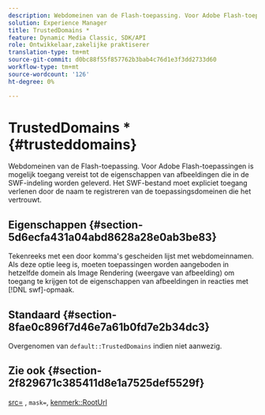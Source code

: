 ```yaml
---
description: Webdomeinen van de Flash-toepassing. Voor Adobe Flash-toepassingen is mogelijk toegang vereist tot de eigenschappen van afbeeldingen die in de SWF-indeling worden geleverd. Het SWF-bestand moet expliciet toegang verlenen door de naam te registreren van de toepassingsdomeinen die het vertrouwt.
solution: Experience Manager
title: TrustedDomains *
feature: Dynamic Media Classic, SDK/API
role: Ontwikkelaar,zakelijke praktiserer
translation-type: tm+mt
source-git-commit: d0bc88f55f857762b3bab4c76d1e3f3dd2733d60
workflow-type: tm+mt
source-wordcount: '126'
ht-degree: 0%

---
```



# TrustedDomains *{#trusteddomains}

Webdomeinen van de Flash-toepassing. Voor Adobe Flash-toepassingen is mogelijk toegang vereist tot de eigenschappen van afbeeldingen die in de SWF-indeling worden geleverd. Het SWF-bestand moet expliciet toegang verlenen door de naam te registreren van de toepassingsdomeinen die het vertrouwt.

## Eigenschappen {#section-5d6ecfa431a04abd8628a28e0ab3be83}

Tekenreeks met een door komma&#39;s gescheiden lijst met webdomeinnamen. Als deze optie leeg is, moeten toepassingen worden aangeboden in hetzelfde domein als Image Rendering (weergave van afbeelding) om toegang te krijgen tot de eigenschappen van afbeeldingen in reacties met [!DNL swf]-opmaak.

## Standaard {#section-8fae0c896f7d46e7a61b0fd7e2b34dc3}

Overgenomen van `default::TrustedDomains` indien niet aanwezig.

## Zie ook {#section-2f829671c385411d8e1a7525def5529f}

[src=](../../../../../ir-api/http-protocol/image-rendering-api-ref/c-ir-http-protocol-ref/c-ir-http-protocol-command-reference/r-ir-src.md#reference-62c98abad22149d68d405ed6aaff8272) ,  `mask=`,  [kenmerk::RootUrl](../../../../../ir-api/material-cat/image-rendering-api-ref/c-ir-material-catalog/c-ir-attributes-reference/r-ir-rooturl.md#reference-b8d706a573814802bd6794223cc78402)
